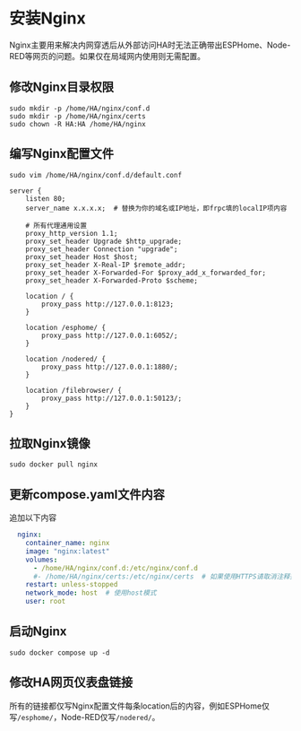 # 安装Nginx
Nginx主要用来解决内网穿透后从外部访问HA时无法正确带出ESPHome、Node-RED等网页的问题。如果仅在局域网内使用则无需配置。

## 修改Nginx目录权限
```shell
sudo mkdir -p /home/HA/nginx/conf.d
sudo mkdir -p /home/HA/nginx/certs
sudo chown -R HA:HA /home/HA/nginx
```

## 编写Nginx配置文件
```shell
sudo vim /home/HA/nginx/conf.d/default.conf
```
```text
server {
    listen 80;
    server_name x.x.x.x;  # 替换为你的域名或IP地址，即frpc填的localIP项内容
    
    # 所有代理通用设置
    proxy_http_version 1.1;
    proxy_set_header Upgrade $http_upgrade;
    proxy_set_header Connection "upgrade";
    proxy_set_header Host $host;
    proxy_set_header X-Real-IP $remote_addr;
    proxy_set_header X-Forwarded-For $proxy_add_x_forwarded_for;
    proxy_set_header X-Forwarded-Proto $scheme;

    location / {
        proxy_pass http://127.0.0.1:8123;
    }
    
    location /esphome/ {
        proxy_pass http://127.0.0.1:6052/;
    }

    location /nodered/ {
        proxy_pass http://127.0.0.1:1880/;
    }
    
    location /filebrowser/ {
        proxy_pass http://127.0.0.1:50123/;
    }
}
```

## 拉取Nginx镜像
```shell
sudo docker pull nginx
```

## 更新compose.yaml文件内容
追加以下内容
```yaml
  nginx:
    container_name: nginx
    image: "nginx:latest"
    volumes:
      - /home/HA/nginx/conf.d:/etc/nginx/conf.d
      #- /home/HA/nginx/certs:/etc/nginx/certs  # 如果使用HTTPS请取消注释并正确配置证书
    restart: unless-stopped
    network_mode: host  # 使用host模式
    user: root
```

## 启动Nginx
```shell
sudo docker compose up -d
```

## 修改HA网页仪表盘链接
所有的链接都仅写Nginx配置文件每条location后的内容，例如ESPHome仅写`/esphome/`，Node-RED仅写`/nodered/`。